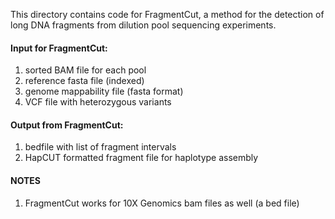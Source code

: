 This directory contains code for FragmentCut, a method for the detection of long DNA fragments from dilution pool sequencing experiments.

#### Input for FragmentCut:

1. sorted BAM file for each pool
2. reference fasta file (indexed)
3. genome mappability file (fasta format)
4. VCF file with heterozygous variants


#### Output from FragmentCut:

1. bedfile with list of fragment intervals 
2. HapCUT formatted fragment file for haplotype assembly


#### NOTES 

1. FragmentCut works for 10X Genomics bam files as well (a bed file) 
